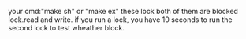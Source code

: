 your cmd:"make sh" or "make ex"
these lock both of them are blocked lock.read and write.
if you run a lock, you have 10 seconds to run the second lock to test wheather block.
